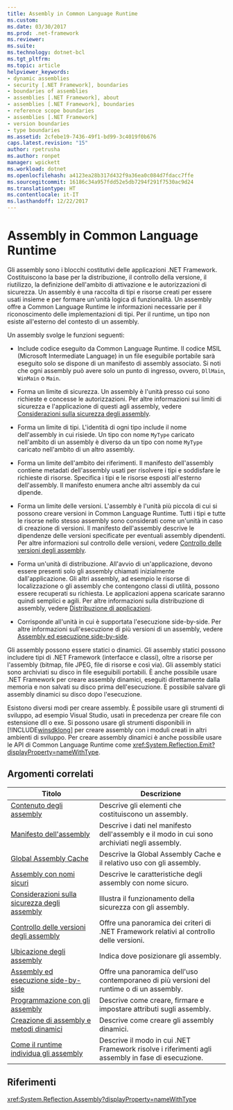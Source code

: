 ```yaml
---
title: Assembly in Common Language Runtime
ms.custom: 
ms.date: 03/30/2017
ms.prod: .net-framework
ms.reviewer: 
ms.suite: 
ms.technology: dotnet-bcl
ms.tgt_pltfrm: 
ms.topic: article
helpviewer_keywords:
- dynamic assemblies
- security [.NET Framework], boundaries
- boundaries of assemblies
- assemblies [.NET Framework], about
- assemblies [.NET Framework], boundaries
- reference scope boundaries
- assemblies [.NET Framework]
- version boundaries
- type boundaries
ms.assetid: 2cfebe19-7436-49f1-bd99-3c4019f0b676
caps.latest.revision: "15"
author: rpetrusha
ms.author: ronpet
manager: wpickett
ms.workload: dotnet
ms.openlocfilehash: a4123ea28b317d432f9a36ea0c084d7fdacc7ffe
ms.sourcegitcommit: 16186c34a957fdd52e5db7294f291f7530ac9d24
ms.translationtype: HT
ms.contentlocale: it-IT
ms.lasthandoff: 12/22/2017
---
```

# <a name="assemblies-in-the-common-language-runtime"></a>Assembly in Common Language Runtime
Gli assembly sono i blocchi costitutivi delle applicazioni .NET Framework. Costituiscono la base per la distribuzione, il controllo della versione, il riutilizzo, la definizione dell'ambito di attivazione e le autorizzazioni di sicurezza. Un assembly è una raccolta di tipi e risorse creati per essere usati insieme e per formare un'unità logica di funzionalità. Un assembly offre a Common Language Runtime le informazioni necessarie per il riconoscimento delle implementazioni di tipi. Per il runtime, un tipo non esiste all'esterno del contesto di un assembly.  
  
 Un assembly svolge le funzioni seguenti:  
  
-   Include codice eseguito da Common Language Runtime. Il codice MSIL (Microsoft Intermediate Language) in un file eseguibile portabile sarà eseguito solo se dispone di un manifesto di assembly associato. Si noti che ogni assembly può avere solo un punto di ingresso, ovvero, `DllMain`, `WinMain` o `Main`.  
  
-   Forma un limite di sicurezza. Un assembly è l'unità presso cui sono richieste e concesse le autorizzazioni. Per altre informazioni sui limiti di sicurezza e l'applicazione di questi agli assembly, vedere [Considerazioni sulla sicurezza degli assembly](../../../docs/framework/app-domains/assembly-security-considerations.md).  
  
-   Forma un limite di tipi. L'identità di ogni tipo include il nome dell'assembly in cui risiede. Un tipo con nome `MyType` caricato nell'ambito di un assembly è diverso da un tipo con nome `MyType` caricato nell'ambito di un altro assembly.  
  
-   Forma un limite dell'ambito dei riferimenti. Il manifesto dell'assembly contiene metadati dell'assembly usati per risolvere i tipi e soddisfare le richieste di risorse. Specifica i tipi e le risorse esposti all'esterno dell'assembly. Il manifesto enumera anche altri assembly da cui dipende.  
  
-   Forma un limite delle versioni. L'assembly è l'unità più piccola di cui si possono creare versioni in Common Language Runtime. Tutti i tipi e tutte le risorse nello stesso assembly sono considerati come un'unità in caso di creazione di versioni. Il manifesto dell'assembly descrive le dipendenze delle versioni specificate per eventuali assembly dipendenti. Per altre informazioni sul controllo delle versioni, vedere [Controllo delle versioni degli assembly](../../../docs/framework/app-domains/assembly-versioning.md).  
  
-   Forma un'unità di distribuzione. All'avvio di un'applicazione, devono essere presenti solo gli assembly chiamati inizialmente dall'applicazione. Gli altri assembly, ad esempio le risorse di localizzazione o gli assembly che contengono classi di utilità, possono essere recuperati su richiesta. Le applicazioni appena scaricate saranno quindi semplici e agili. Per altre informazioni sulla distribuzione di assembly, vedere [Distribuzione di applicazioni](../../../docs/framework/deployment/index.md).  
  
-   Corrisponde all'unità in cui è supportata l'esecuzione side-by-side. Per altre informazioni sull'esecuzione di più versioni di un assembly, vedere [Assembly ed esecuzione side-by-side](../../../docs/framework/app-domains/assemblies-and-side-by-side-execution.md).  
  
 Gli assembly possono essere statici o dinamici. Gli assembly statici possono includere tipi di .NET Framework (interfacce e classi), oltre a risorse per l'assembly (bitmap, file JPEG, file di risorse e così via). Gli assembly statici sono archiviati su disco in file eseguibili portabili. È anche possibile usare .NET Framework per creare assembly dinamici, eseguiti direttamente dalla memoria e non salvati su disco prima dell'esecuzione. È possibile salvare gli assembly dinamici su disco dopo l'esecuzione.  
  
 Esistono diversi modi per creare assembly. È possibile usare gli strumenti di sviluppo, ad esempio Visual Studio, usati in precedenza per creare file con estensione dll o exe. Si possono usare gli strumenti disponibili in [!INCLUDE[winsdklong](../../../includes/winsdklong-md.md)] per creare assembly con i moduli creati in altri ambienti di sviluppo. Per creare assembly dinamici è anche possibile usare le API di Common Language Runtime come <xref:System.Reflection.Emit?displayProperty=nameWithType>.  
  
## <a name="related-topics"></a>Argomenti correlati  
  
|Titolo|Descrizione|  
|-----------|-----------------|  
|[Contenuto degli assembly](../../../docs/framework/app-domains/assembly-contents.md)|Descrive gli elementi che costituiscono un assembly.|  
|[Manifesto dell'assembly](../../../docs/framework/app-domains/assembly-manifest.md)|Descrive i dati nel manifesto dell'assembly e il modo in cui sono archiviati negli assembly.|  
|[Global Assembly Cache](../../../docs/framework/app-domains/gac.md)|Descrive la Global Assembly Cache e il relativo uso con gli assembly.|  
|[Assembly con nomi sicuri](../../../docs/framework/app-domains/strong-named-assemblies.md)|Descrive le caratteristiche degli assembly con nome sicuro.|  
|[Considerazioni sulla sicurezza degli assembly](../../../docs/framework/app-domains/assembly-security-considerations.md)|Illustra il funzionamento della sicurezza con gli assembly.|  
|[Controllo delle versioni degli assembly](../../../docs/framework/app-domains/assembly-versioning.md)|Offre una panoramica dei criteri di .NET Framework relativi al controllo delle versioni.|  
|[Ubicazione degli assembly](../../../docs/framework/app-domains/assembly-placement.md)|Indica dove posizionare gli assembly.|  
|[Assembly ed esecuzione side-by-side](../../../docs/framework/app-domains/assemblies-and-side-by-side-execution.md)|Offre una panoramica dell'uso contemporaneo di più versioni del runtime o di un assembly.|  
|[Programmazione con gli assembly](../../../docs/framework/app-domains/programming-with-assemblies.md)|Descrive come creare, firmare e impostare attributi sugli assembly.|  
|[Creazione di assembly e metodi dinamici](../../../docs/framework/reflection-and-codedom/emitting-dynamic-methods-and-assemblies.md)|Descrive come creare gli assembly dinamici.|  
|[Come il runtime individua gli assembly](../../../docs/framework/deployment/how-the-runtime-locates-assemblies.md)|Descrive il modo in cui .NET Framework risolve i riferimenti agli assembly in fase di esecuzione.|  
  
## <a name="reference"></a>Riferimenti  
 <xref:System.Reflection.Assembly?displayProperty=nameWithType>
